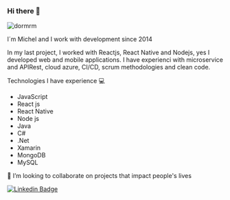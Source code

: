 ### Hi there 👋
![dormrm](https://user-images.githubusercontent.com/20802961/155582299-be8c2d71-8126-4ae6-9b49-74aae8bba515.gif)
<p>I´m Michel and I work with development since 2014</p>

<p>In my last project, I worked with Reactjs, React Native and Nodejs, yes I developed web and mobile applications. I have experienci with microservice and APIRest, cloud azure, CI/CD, scrum methodologies and clean code.</p>

<p>Technologies I have experience
<g-emoji class="g-emoji" alias="computer" fallback-src="https://github.githubassets.com/images/icons/emoji/unicode/1f4bb.png">💻</g-emoji>
</p>

<ul dir="auto">
<li>JavaScript</li>
<li>React js</li>
  <li>React Native</li>
  <li>Node js</li>
<li>Java</li>
  <li>C#</li>
  <li>.Net</li>
  <li>Xamarin</li>
<li>MongoDB</li>
<li>MySQL</li>
</ul>
<p>👯 I’m looking to collaborate on projects that impact people's lives</p>
<a href="https://www.linkedin.com/in/michel-lima-7040354a/" rel="nofollow"><img src="https://camo.githubusercontent.com/d4262ead24af3888cc2c7d53bd4b6ddf640c50523ed90a58d9b05b5686d6cb71/68747470733a2f2f696d672e736869656c64732e696f2f62616467652f2d4c696e6b6564696e2d626c75653f7374796c653d666f722d7468652d6261646765266c6f676f3d4c696e6b6564696e266c6f676f436f6c6f723d7768697465266c696e6b3d68747470733a2f2f6769746875622e636f6d2f61727468757273706b" alt="Linkedin Badge" data-canonical-src="https://img.shields.io/badge/-Linkedin-blue?style=for-the-badge&amp;logo=Linkedin&amp;logoColor=white&amp;link=https://github.com/arthurspk" style="max-width: 100%;"></a>
<!--
**michelbahia/michelbahia** is a ✨ _special_ ✨ repository because its `README.md` (this file) appears on your GitHub profile.

Here are some ideas to get you started:

- 🔭 I’m currently working on ...
- 🌱 I’m currently learning ...
- 👯 I’m looking to collaborate on ...
- 🤔 I’m looking for help with ...
- 💬 Ask me about ...
- 📫 How to reach me: ...
- 😄 Pronouns: ...
- ⚡ Fun fact: ...
-->

